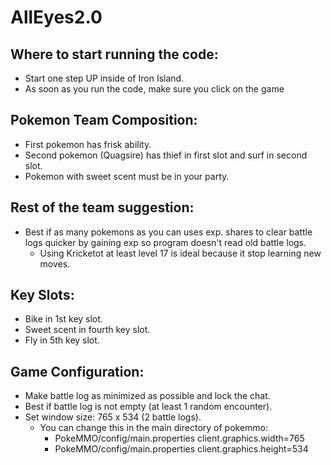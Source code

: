 # AllEyes2.0
## Where to start running the code:
* Start one step UP inside of Iron Island.
* As soon as you run the code, make sure you click on the game

## Pokemon Team Composition:
* First pokemon has frisk ability.
* Second pokemon (Quagsire) has thief in first slot and surf in second slot.
* Pokemon with sweet scent must be in your party.

## Rest of the team suggestion:
* Best if as many pokemons as you can uses exp. shares to clear battle logs quicker
by gaining exp so program doesn't read old battle logs.
    * Using Kricketot at least level 17 is ideal because it stop learning new moves.

## Key Slots:
* Bike in 1st key slot.
* Sweet scent in fourth key slot.
* Fly in 5th key slot.

## Game Configuration:
* Make battle log as minimized as possible and lock the chat.
* Best if battle log is not empty (at least 1 random encounter).
* Set window size: 765 x 534 (2 battle logs).
    * You can change this in the main directory of pokemmo:
        * PokeMMO/config/main.properties client.graphics.width=765
        * PokeMMO/config/main.properties client.graphics.height=534
